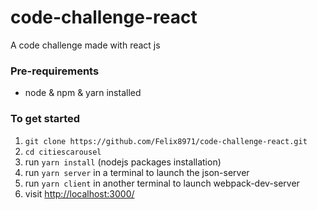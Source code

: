 # code-challenge-react

A code challenge made with react js

### Pre-requirements
- node & npm & yarn installed

### To get started

1. `git clone https://github.com/Felix8971/code-challenge-react.git` 
1. `cd citiescarousel` 
2. run `yarn install` (nodejs packages installation)
4. run `yarn server` in a terminal to launch the json-server
5. run `yarn client` in another terminal to launch webpack-dev-server 
5. visit <http://localhost:3000/> 
